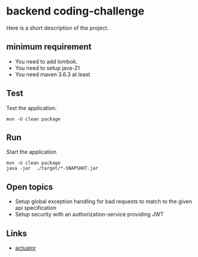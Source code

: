 # backend coding-challenge

Here is a short description of the project.

## minimum requirement 

- You need to add lombok.
- You need to setup java-21
- You need maven 3.6.3 at least

## Test

Test the application.

```shell
mvn -U clean package
```

## Run

Start the application

```shell
mvn -U clean package
java -jar  ./target/*-SNAPSHOT.jar
```


## Open topics

- Setup global exception handling for bad requests to match to the given api specification
- Setup security with an authorization-service providing JWT


## Links

- [actuator](http://localhost:8080/actuator)

